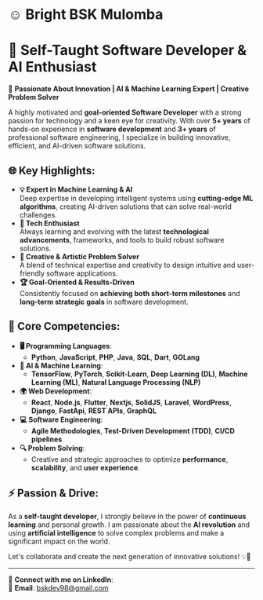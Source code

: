 # **☺️ Bright BSK Mulomba**
# **🎯 Self-Taught Software Developer & AI Enthusiast**  

🌟 **Passionate About Innovation | AI & Machine Learning Expert | Creative Problem Solver**

A highly motivated and **goal-oriented Software Developer** with a strong passion for technology and a keen eye for creativity. With over **5+ years** of hands-on experience in **software development** and **3+ years** of professional software engineering, I specialize in building innovative, efficient, and AI-driven software solutions. 

## **🌐 Key Highlights:**
- **💡 Expert in Machine Learning & AI**  
  Deep expertise in developing intelligent systems using **cutting-edge ML algorithms**, creating AI-driven solutions that can solve real-world challenges.
- **🚀 Tech Enthusiast**  
  Always learning and evolving with the latest **technological advancements**, frameworks, and tools to build robust software solutions.
- **🎨 Creative & Artistic Problem Solver**  
  A blend of technical expertise and creativity to design intuitive and user-friendly software applications.
- **🏆 Goal-Oriented & Results-Driven**  
  Consistently focused on **achieving both short-term milestones** and **long-term strategic goals** in software development.

## **🔧 Core Competencies:**
- **🖥️ Programming Languages**:  
  - **Python**, **JavaScript**, **PHP**, **Java**, **SQL**, **Dart**, **GOLang**
- **🤖 AI & Machine Learning**:  
  - **TensorFlow**, **PyTorch**, **Scikit-Learn**, **Deep Learning (DL)**, **Machine Learning (ML)**, **Natural Language Processing (NLP)**
- **🌍 Web Development**:  
  - **React**, **Node.js**, **Flutter**, **Nextjs**, **SolidJS**, **Laravel**, **WordPress**, **Django**, **FastApi**, **REST APIs**, **GraphQL**
- **💻 Software Engineering**:  
  - **Agile Methodologies**, **Test-Driven Development (TDD)**, **CI/CD pipelines**
- **🔍 Problem Solving**:  
  - Creative and strategic approaches to optimize **performance**, **scalability**, and **user experience**.

## **⚡ Passion & Drive**:  
As a **self-taught developer**, I strongly believe in the power of **continuous learning** and personal growth. I am passionate about the **AI revolution** and using **artificial intelligence** to solve complex problems and make a significant impact on the world. 

Let's collaborate and create the next generation of innovative solutions! 💡🚀

---

🔗 **Connect with me on LinkedIn**:   
📩 **Email**: bskdev98@gmail.com
